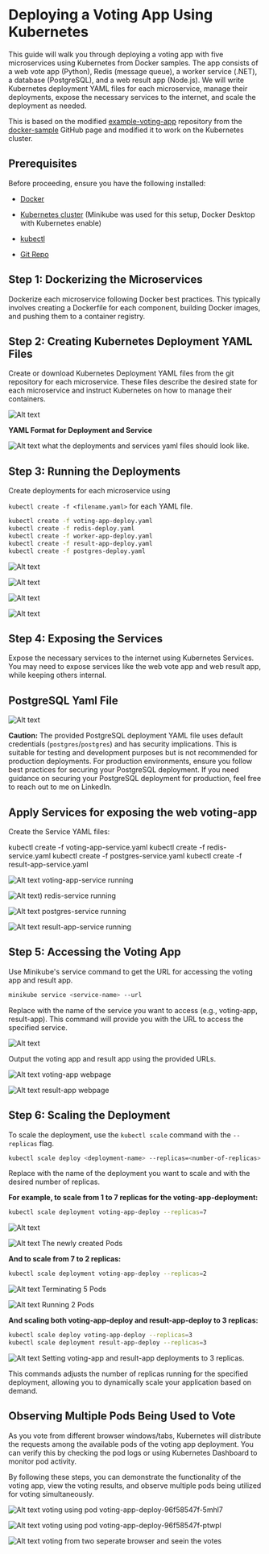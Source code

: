 # Deploying a Voting App Using Kubernetes

This guide will walk you through deploying a voting app with five microservices using Kubernetes from Docker samples. The app consists of a web vote app (Python), Redis (message queue), a worker service (.NET), a database (PostgreSQL), and a web result app (Node.js). We will write Kubernetes deployment YAML files for each microservice, manage their deployments, expose the necessary services to the internet, and scale the deployment as needed.

This is based on the modified [example-voting-app](https://github.com/kodekloudhub/example-voting-app-kubernetes.git) repository from the [docker-sample](https://github.com/dockersamples) GitHub page and modified it to work on the Kubernetes cluster.

## Prerequisites

Before proceeding, ensure you have the following installed:

- [Docker](https://docs.docker.com/get-docker/)
- [Kubernetes cluster](https://kubernetes.io/docs/setup/) (Minikube was used for this setup, Docker Desktop with Kubernetes enable)
- [kubectl](https://kubernetes.io/docs/tasks/tools/install-kubectl/)

- [Git Repo](https://github.com/kodekloudhub/example-voting-app-kubernetes.git)

## Step 1: Dockerizing the Microservices

Dockerize each microservice following Docker best practices. This typically involves creating a Dockerfile for each component, building Docker images, and pushing them to a container registry.

## Step 2: Creating Kubernetes Deployment YAML Files

Create or download Kubernetes Deployment YAML files from the git repository for each microservice. These files describe the desired state for each microservice and instruct Kubernetes on how to manage their containers.

![Alt text](deploy_and_services.png)

**YAML Format for Deployment and Service**

![Alt text](deployment_services_format.png)
what the deployments and services yaml files should look like.

## Step 3: Running the Deployments

Create deployments for each microservice using

`kubectl create -f <filename.yaml>` for each YAML file.

```bash
kubectl create -f voting-app-deploy.yaml
kubectl create -f redis-deploy.yaml
kubectl create -f worker-app-deploy.yaml
kubectl create -f result-app-deploy.yaml
kubectl create -f postgres-deploy.yaml
```

![Alt text](voting-app-deploy-service-created.png)

![Alt text](redis-deploy-service-created.png)

![Alt text](postgres-deploy-service-created.png)

![Alt text](worker-deploy-created-running.png)

## Step 4: Exposing the Services

Expose the necessary services to the internet using Kubernetes Services. You may need to expose services like the web vote app and web result app, while keeping others internal.

## PostgreSQL Yaml File

![Alt text](postgres-db-security.png)

**Caution:** The provided PostgreSQL deployment YAML file uses default credentials (`postgres`/`postgres`) and has security implications. This is suitable for testing and development purposes but is not recommended for production deployments. For production environments, ensure you follow best practices for securing your PostgreSQL deployment. If you need guidance on securing your PostgreSQL deployment for production, feel free to reach out to me on LinkedIn.

## Apply Services for exposing the web voting-app

Create the Service YAML files:

kubectl create -f voting-app-service.yaml
kubectl create -f redis-service.yaml
kubectl create -f postgres-service.yaml
kubectl create -f result-app-service.yaml

![Alt text](voting-app-deploy-service-running.png)
voting-app-service running

![Alt text](redis-deploy-service-running.png))
redis-service running

![Alt text](postgres-deploy-service-running.png)
postgres-service running

![Alt text](result-app-deploy-service-created-running.png)
result-app-service running

## Step 5: Accessing the Voting App

Use Minikube's service command to get the URL for accessing the voting app and result app.

```bash
minikube service <service-name> --url
```

Replace <service-name> with the name of the service you want to access (e.g., voting-app, result-app). This command will provide you with the URL to access the specified service.

![Alt text](url-votingApp-resultApp.png)


Output the voting app and result app using the provided URLs.

![Alt text](voting-app-page.png)
voting-app webpage

![Alt text](result-app-page.png)
result-app webpage


## Step 6: Scaling the Deployment

To scale the deployment, use the `kubectl scale` command with the `--replicas` flag.

```bash
kubectl scale deploy <deployment-name> --replicas=<number-of-replicas>
```

Replace <deployment-name> with the name of the deployment you want to scale and <number-of-replicas> with the desired number of replicas.

**For example, to scale from 1 to 7 replicas for the voting-app-deployment:**

```bash
kubectl scale deployment voting-app-deploy --replicas=7
```
![Alt text](deploy-scale-incr-7.png)

![Alt text](deploy-newly-added-pods.png)
The newly created Pods

**And to scale from 7 to 2 replicas:**

```bash
kubectl scale deployment voting-app-deploy --replicas=2
```
![Alt text](deploy-decre-2-terminating.png)
Terminating 5 Pods

![Alt text](deploy-decresed-2.png)
Running 2 Pods

**And scaling both voting-app-deploy and result-app-deploy to 3 replicas:**

```bash
kubectl scale deploy voting-app-deploy --replicas=3
kubectl scale deployment result-app-deploy --replicas=3
```
![Alt text](finally-scale-votingApp-resultApp-3.png)
Setting voting-app and result-app deployments to 3 replicas.

This commands adjusts the number of replicas running for the specified deployment, allowing you to dynamically scale your application based on demand.

## Observing Multiple Pods Being Used to Vote

As you vote from different browser windows/tabs, Kubernetes will distribute the requests among the available pods of the voting app deployment. You can verify this by checking the pod logs or using Kubernetes Dashboard to monitor pod activity.

By following these steps, you can demonstrate the functionality of the voting app, view the voting results, and observe multiple pods being utilized for voting simultaneously.

![Alt text](deploy-pod1-wepage.png)
voting using pod voting-app-deploy-96f58547f-5mhl7

![Alt text](deploy-pod2-wepage.png)
voting using pod voting-app-deploy-96f58547f-ptwpl

![Alt text](2votes-2browser-each-vote-registered-on-a-diff-pod.png)
voting from two seperate browser and seein the votes







